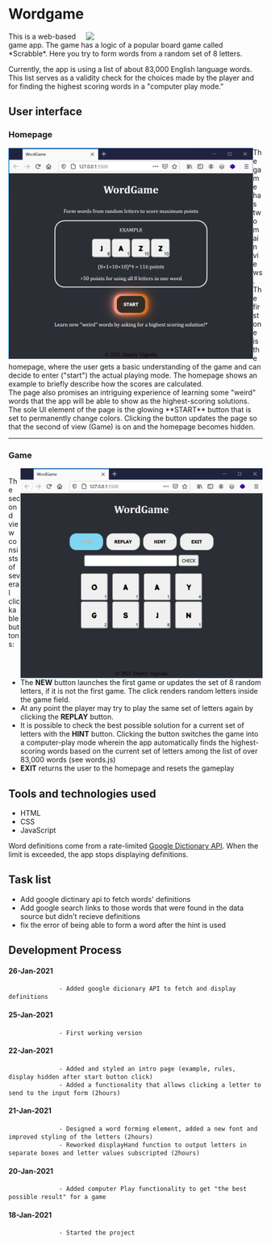 # Wordgame
<img align="right" src="https://storage.googleapis.com/ltkcms.appspot.com/fs/wfa/images/cover/scrabble-tiles-full-alphabet.base" width="350">
<p>This is a web-based game app. The game has a logic of a popular board game called *Scrabble*. Here you try to form words from a random set of 8 letters.</p>
<p>Currently, the app is using a list of about 83,000 English language words. This list serves as a validity check for the choices made by the player and for finding the highest scoring words in a "computer play mode."</p> 

## User interface
### Homepage
<img align="left" src="https://github.com/dmitryyagodin/word-game/blob/main/images/home_screen.png" width="485" alt="Homepage screenshot">
The game has two main views. The first one is the homepage, where the user gets a basic understanding of the game and can decide to enter ("start") the actual playing mode. The homepage shows an example to briefly describe how the scores are calculated.
<br>
The page also promises an intriguing experience of learning some "weird" words that the app will be able to show as the highest-scoring solutions. The sole UI element of the page is the glowing **START** button that is set to permanently change colors. Clicking the button updates the page so that the second of view (Game) is on and the homepage becomes hidden.
<br>
<hr>

### Game

<img align="right" src="https://github.com/dmitryyagodin/word-game/blob/main/images/new_game.PNG" width="480" alt="Gameplay screenshot">
<br>
The second view consists of several clickable buttons:

  - The **NEW** button launches the first game or updates the set of 8 random letters, if it is not the first game. The click renders random letters inside the game field.
  - At any point the player may try to play the same set of letters again by clicking the **REPLAY** button.
  - It is possible to check the best possible solution for a current set of letters with the **HINT** button. Clicking the button switches the game into a computer-play mode wherein the app automatically finds the highest-scoring words based on the current set of letters among the list of over 83,000 words (see words.js)
  - **EXIT** returns the user to the homepage and resets the gameplay 


## Tools and technologies used

- HTML
- CSS
- JavaScript

Word definitions come from a rate-limited [Google Dictionary API](https://github.com/meetDeveloper/googleDictionaryAPI). When the limit is exceeded, the app stops displaying definitions.

## Task list
- Add google dictinary api to fetch words' definitions
- Add google search links to those words that were found in the data source but didn't recieve definitions
- fix the error of being able to form a word after the hint is used

## Development Process

#### 26-Jan-2021
                  - Added google dicionary API to fetch and display definitions
#### 25-Jan-2021
                  - First working version
#### 22-Jan-2021 
                  - Added and styled an intro page (example, rules, display hidden after start button click)
                  - Added a functionality that allows clicking a letter to send to the input form (2hours)
#### 21-Jan-2021 
                  - Designed a word forming element, added a new font and improved styling of the letters (2hours) 
                  - Reworked displayHand function to output letters in separate boxes and letter values subscripted (2hours)
#### 20-Jan-2021       
                  - Added computer Play functionality to get "the best possible result" for a game
#### 18-Jan-2021       
                  - Started the project
